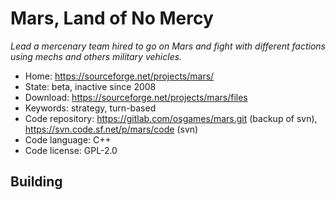 # Mars, Land of No Mercy

_Lead a mercenary team hired to go on Mars and fight with different factions using mechs and others military vehicles._

- Home: https://sourceforge.net/projects/mars/
- State: beta, inactive since 2008
- Download: https://sourceforge.net/projects/mars/files
- Keywords: strategy, turn-based
- Code repository: https://gitlab.com/osgames/mars.git (backup of svn), https://svn.code.sf.net/p/mars/code (svn)
- Code language: C++
- Code license: GPL-2.0

## Building

